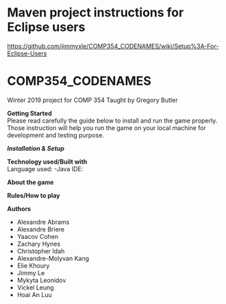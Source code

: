 # Maven project instructions for Eclipse users
https://github.com/jimmyxle/COMP354_CODENAMES/wiki/Setup%3A-For-Eclipse-Users

# COMP354_CODENAMES
Winter 2019 project for COMP 354
Taught by Gregory Butler

**Getting Started**  
Please read carefully the guide below to install and run the game properly. Those instruction will help you run the game on your local machine for development and testing purpose.

***Installation & Setup***  

**Technology used/Built with**  
Language used: -Java
IDE: 


**About the game**  



**Rules/How to play**  




**Authors**  
* Alexandre	Abrams
* Alexandre	Briere
* Yaacov	Cohen
* Zachary	Hynes
* Christopher	Idah
* Alexandre-Molyvan	Kang
* Elie	Khoury
* Jimmy	Le
* Mykyta	Leonidov
* Vickel	Leung
* Hoai An	Luu
